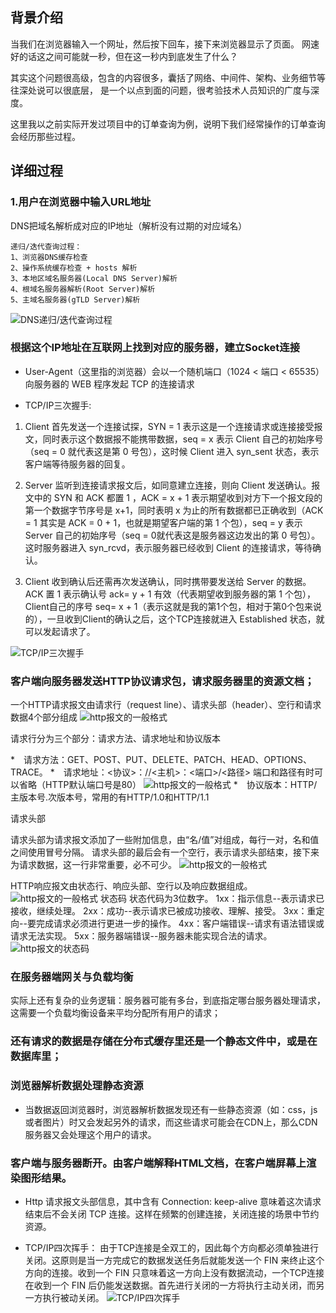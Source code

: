 ## 背景介绍
当我们在浏览器输入一个网址，然后按下回车，接下来浏览器显示了页面。
网速好的话这之间可能就一秒，但在这一秒内到底发生了什么？

其实这个问题很高级，包含的内容很多，囊括了网络、中间件、架构、业务细节等往深处说可以很底层，
是一个以点到面的问题，很考验技术人员知识的广度与深度。

这里我以之前实际开发过项目中的订单查询为例，说明下我们经常操作的订单查询会经历那些过程。

## 详细过程

### 1.用户在浏览器中输入URL地址
DNS把域名解析成对应的IP地址（解析没有过期的对应域名）

```
递归/迭代查询过程：
1、浏览器DNS缓存检查
2、操作系统缓存检查 + hosts 解析
3、本地区域名服务器(Local DNS Server)解析
4、根域名服务器解析(Root Server)解析
5、主域名服务器(gTLD Server)解析
```
![DNS递归/迭代查询过程](img/dns.png)
### 根据这个IP地址在互联网上找到对应的服务器，建立Socket连接
* User-Agent（这里指的浏览器）会以一个随机端口（1024 < 端口 < 65535）向服务器的 WEB 程序发起 TCP 的连接请求

* TCP/IP三次握手:
1. Client 首先发送一个连接试探，SYN = 1 表示这是一个连接请求或连接接受报文，同时表示这个数据报不能携带数据，seq = x 表示 Client 自己的初始序号（seq = 0 就代表这是第 0 号包），这时候 Client 进入 syn_sent 状态，表示客户端等待服务器的回复。

2. Server 监听到连接请求报文后，如同意建立连接，则向 Client 发送确认。报文中的 SYN 和 ACK 都置 1 ，ACK = x + 1 表示期望收到对方下一个报文段的第一个数据字节序号是 x+1，同时表明 x 为止的所有数据都已正确收到（ACK = 1 其实是 ACK = 0 + 1，也就是期望客户端的第 1 个包），seq = y 表示 Server 自己的初始序号（seq = 0就代表这是服务器这边发出的第 0 号包）。这时服务器进入 syn_rcvd，表示服务器已经收到 Client 的连接请求，等待确认。

3. Client 收到确认后还需再次发送确认，同时携带要发送给 Server 的数据。ACK 置 1 表示确认号 ack= y + 1 有效（代表期望收到服务器的第 1 个包），Client自己的序号 seq= x + 1（表示这就是我的第1个包，相对于第0个包来说的），一旦收到Client的确认之后，这个TCP连接就进入 Established 状态，就可以发起请求了。

![TCP/IP三次握手](img/tcp-1.png)

### 客户端向服务器发送HTTP协议请求包，请求服务器里的资源文档；
一个HTTP请求报文由请求行（request line）、请求头部（header）、空行和请求数据4个部分组成
![http报文的一般格式](img/http-3.png)

请求行分为三个部分：请求方法、请求地址和协议版本

*　请求方法：GET、POST、PUT、DELETE、PATCH、HEAD、OPTIONS、TRACE。
*　请求地址：<协议>：//<主机>：<端口>/<路径>
端口和路径有时可以省略（HTTP默认端口号是80）
![http报文的一般格式](img/http-1.png)
*　协议版本：HTTP/主版本号.次版本号，常用的有HTTP/1.0和HTTP/1.1

请求头部

请求头部为请求报文添加了一些附加信息，由“名/值”对组成，每行一对，名和值之间使用冒号分隔。
请求头部的最后会有一个空行，表示请求头部结束，接下来为请求数据，这一行非常重要，必不可少。
![http报文的一般格式](img/http-2.png)

HTTP响应报文由状态行、响应头部、空行以及响应数据组成。
![http报文的一般格式](img/http-5.png)
状态码
状态代码为3位数字。
1xx：指示信息--表示请求已接收，继续处理。
2xx：成功--表示请求已被成功接收、理解、接受。
3xx：重定向--要完成请求必须进行更进一步的操作。
4xx：客户端错误--请求有语法错误或请求无法实现。
5xx：服务器端错误--服务器未能实现合法的请求。
![http报文的状态码](img/http-4.png)
### 在服务器端网关与负载均衡

实际上还有复杂的业务逻辑：服务器可能有多台，到底指定哪台服务器处理请求，这需要一个负载均衡设备来平均分配所有用户的请求；

### 还有请求的数据是存储在分布式缓存里还是一个静态文件中，或是在数据库里；

### 浏览器解析数据处理静态资源
* 当数据返回浏览器时，浏览器解析数据发现还有一些静态资源（如：css，js或者图片）时又会发起另外的请求，而这些请求可能会在CDN上，那么CDN服务器又会处理这个用户的请求。

### 客户端与服务器断开。由客户端解释HTML文档，在客户端屏幕上渲染图形结果。
* Http 请求报文头部信息，其中含有 Connection: keep-alive 意味着这次请求结束后不会关闭 TCP 连接。这样在频繁的创建连接，关闭连接的场景中节约资源。

* TCP/IP四次挥手：
由于TCP连接是全双工的，因此每个方向都必须单独进行关闭。这原则是当一方完成它的数据发送任务后就能发送一个 FIN 来终止这个方向的连接。收到一个 FIN 只意味着这一方向上没有数据流动，一个TCP连接在收到一个 FIN 后仍能发送数据。首先进行关闭的一方将执行主动关闭，而另一方执行被动关闭。
![TCP/IP四次挥手](img/tcp-2.png)